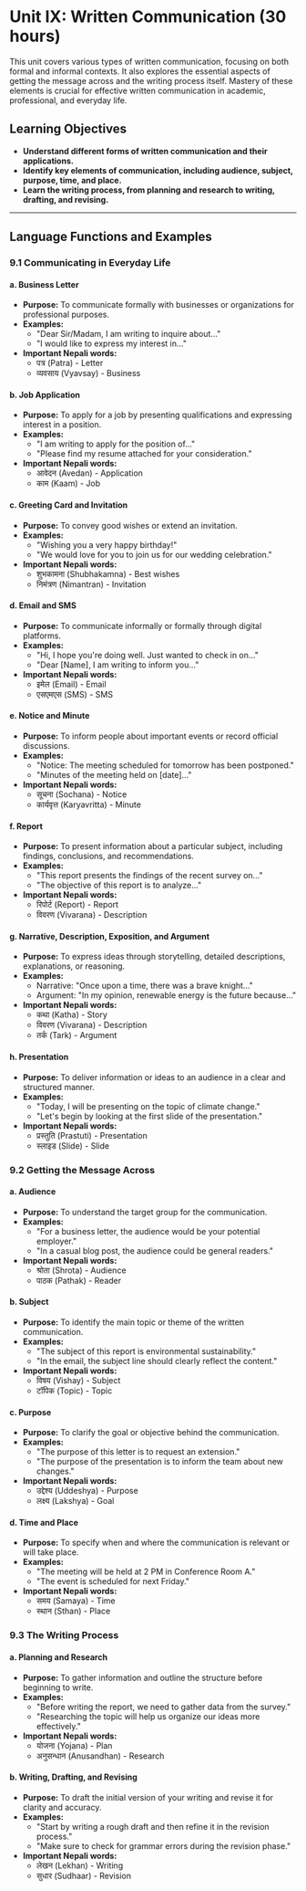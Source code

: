 # Unit IX: Written Communication (30 hours)

This unit covers various types of written communication, focusing on both formal and informal contexts. It also explores the essential aspects of getting the message across and the writing process itself. Mastery of these elements is crucial for effective written communication in academic, professional, and everyday life.

## Learning Objectives
- **Understand different forms of written communication and their applications.**
- **Identify key elements of communication, including audience, subject, purpose, time, and place.**
- **Learn the writing process, from planning and research to writing, drafting, and revising.**

---

## Language Functions and Examples

### 9.1 Communicating in Everyday Life
#### a. Business Letter
- **Purpose:** To communicate formally with businesses or organizations for professional purposes.
- **Examples:**
  - "Dear Sir/Madam, I am writing to inquire about..."
  - "I would like to express my interest in..."
- **Important Nepali words:**
  - पत्र (Patra) - Letter
  - व्यवसाय (Vyavsay) - Business

#### b. Job Application
- **Purpose:** To apply for a job by presenting qualifications and expressing interest in a position.
- **Examples:**
  - "I am writing to apply for the position of..."
  - "Please find my resume attached for your consideration."
- **Important Nepali words:**
  - आवेदन (Avedan) - Application
  - काम (Kaam) - Job

#### c. Greeting Card and Invitation
- **Purpose:** To convey good wishes or extend an invitation.
- **Examples:**
  - "Wishing you a very happy birthday!"
  - "We would love for you to join us for our wedding celebration."
- **Important Nepali words:**
  - शुभकामना (Shubhakamna) - Best wishes
  - निमंत्रण (Nimantran) - Invitation

#### d. Email and SMS
- **Purpose:** To communicate informally or formally through digital platforms.
- **Examples:**
  - "Hi, I hope you're doing well. Just wanted to check in on..."
  - "Dear [Name], I am writing to inform you..."
- **Important Nepali words:**
  - इमेल (Email) - Email
  - एसएमएस (SMS) - SMS

#### e. Notice and Minute
- **Purpose:** To inform people about important events or record official discussions.
- **Examples:**
  - "Notice: The meeting scheduled for tomorrow has been postponed."
  - "Minutes of the meeting held on [date]..."
- **Important Nepali words:**
  - सूचना (Sochana) - Notice
  - कार्यवृत्त (Karyavritta) - Minute

#### f. Report
- **Purpose:** To present information about a particular subject, including findings, conclusions, and recommendations.
- **Examples:**
  - "This report presents the findings of the recent survey on..."
  - "The objective of this report is to analyze..."
- **Important Nepali words:**
  - रिपोर्ट (Report) - Report
  - विवरण (Vivarana) - Description

#### g. Narrative, Description, Exposition, and Argument
- **Purpose:** To express ideas through storytelling, detailed descriptions, explanations, or reasoning.
- **Examples:**
  - Narrative: "Once upon a time, there was a brave knight..."
  - Argument: "In my opinion, renewable energy is the future because..."
- **Important Nepali words:**
  - कथा (Katha) - Story
  - विवरण (Vivarana) - Description
  - तर्क (Tark) - Argument

#### h. Presentation
- **Purpose:** To deliver information or ideas to an audience in a clear and structured manner.
- **Examples:**
  - "Today, I will be presenting on the topic of climate change."
  - "Let's begin by looking at the first slide of the presentation."
- **Important Nepali words:**
  - प्रस्तुति (Prastuti) - Presentation
  - स्लाइड (Slide) - Slide

### 9.2 Getting the Message Across
#### a. Audience
- **Purpose:** To understand the target group for the communication.
- **Examples:**
  - "For a business letter, the audience would be your potential employer."
  - "In a casual blog post, the audience could be general readers."
- **Important Nepali words:**
  - श्रोता (Shrota) - Audience
  - पाठक (Pathak) - Reader

#### b. Subject
- **Purpose:** To identify the main topic or theme of the written communication.
- **Examples:**
  - "The subject of this report is environmental sustainability."
  - "In the email, the subject line should clearly reflect the content."
- **Important Nepali words:**
  - विषय (Vishay) - Subject
  - टॉपिक (Topic) - Topic

#### c. Purpose
- **Purpose:** To clarify the goal or objective behind the communication.
- **Examples:**
  - "The purpose of this letter is to request an extension."
  - "The purpose of the presentation is to inform the team about new changes."
- **Important Nepali words:**
  - उद्देश्य (Uddeshya) - Purpose
  - लक्ष्य (Lakshya) - Goal

#### d. Time and Place
- **Purpose:** To specify when and where the communication is relevant or will take place.
- **Examples:**
  - "The meeting will be held at 2 PM in Conference Room A."
  - "The event is scheduled for next Friday."
- **Important Nepali words:**
  - समय (Samaya) - Time
  - स्थान (Sthan) - Place

### 9.3 The Writing Process
#### a. Planning and Research
- **Purpose:** To gather information and outline the structure before beginning to write.
- **Examples:**
  - "Before writing the report, we need to gather data from the survey."
  - "Researching the topic will help us organize our ideas more effectively."
- **Important Nepali words:**
  - योजना (Yojana) - Plan
  - अनुसन्धान (Anusandhan) - Research

#### b. Writing, Drafting, and Revising
- **Purpose:** To draft the initial version of your writing and revise it for clarity and accuracy.
- **Examples:**
  - "Start by writing a rough draft and then refine it in the revision process."
  - "Make sure to check for grammar errors during the revision phase."
- **Important Nepali words:**
  - लेखन (Lekhan) - Writing
  - सुधार (Sudhaar) - Revision
